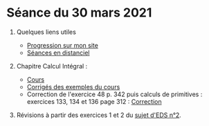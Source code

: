 # Séance du 30 mars 2021

1. Quelques liens utiles 
   * [Progression sur mon site](http://www.frederic-junier.org/TS2021/Progression/TS_2021.html)
   * [Séances en distanciel](https://frederic-junier.github.io/Terminale-Spe-Maths/distanciel.html)


2. Chapitre Calcul Intégral :
   * [Cours](http://frederic-junier.org/TS2020/Cours/TSCalculIntegralCours20V1-professeur-Web.pdf)
   * [Corrigés des exemples du cours](https://frederic-junier.org/TS2021/Cours/Corrige-Cours-CalculIntegralPartie2-2021-Web.pdf)
   * Correction de l'exercice 48 p. 342 puis calculs de primitives : exercices 133, 134 et 136 page 312 :  [Correction](notes/2021-03-30-Note-14-07.pdf) 

3. Révisions à partir des exercices 1 et 2 du [sujet d'EDS n°2](https://www.apmep.fr/IMG/pdf/TS_EDS_2_15_mars_2021_DV.pdf).